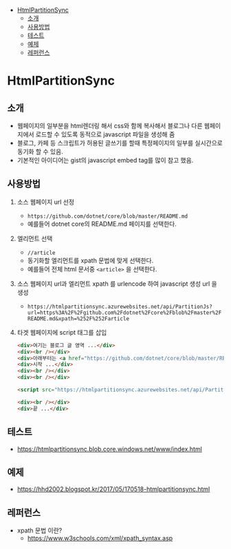 <!-- TOC -->

- [HtmlPartitionSync](#htmlpartitionsync)
    - [소개](#소개)
    - [사용방법](#사용방법)
    - [테스트](#테스트)
    - [예제](#예제)
    - [레퍼런스](#레퍼런스)

<!-- /TOC -->

# HtmlPartitionSync

## 소개

- 웹페이지의 일부분을 html렌더링 해서 css와 함께 복사해서 블로그나 다른 웹페이지에서 로드할 수 있도록 동적으로 javascript 파일을 생성해 줌
- 블로그, 카페 등 스크립트가 허용된 글쓰기를 할때 특정페이지의 일부를 실시간으로 동기화 할 수 있음.
- 기본적인 아이디어는 gist의 javascript embed tag를 많이 참고 했음.

## 사용방법

1. 소스 웹페이지 url 선정
    - `https://github.com/dotnet/core/blob/master/README.md`
    - 예를들어 dotnet core의 README.md 페이지를 선택한다.

2. 엘리먼트 선택
    - `//article`
    - 동기화할 엘리먼트를 xpath 문법에 맞게 선택한다.
    - 예를들어 전체 html 문서중 `<article>` 을 선택한다.

3. 소스 웹페이지 url과 엘리먼트 xpath 를 urlencode 하여 javascript 생성 url 을 생성
    - `https://htmlpartitionsync.azurewebsites.net/api/PartitionJs?url=https%3A%2F%2Fgithub.com%2Fdotnet%2Fcore%2Fblob%2Fmaster%2FREADME.md&xpath=%252F%252Farticle`

4. 타겟 웹페이지에 script 태그를 삽입

    ```html
    <div>여기는 블로그 글 영역 ...</div>
    <div><br /></div>
    <div>아래부터는 <a href="https://github.com/dotnet/core/blob/master/README.md">https://github.com/dotnet/core/blob/master/README.md</a> 에서 article 부분만 렌더링 함.</div>
    <div>시작 ...</div>
    <div><br /></div>
    <div><br /></div>

    <script src="https://htmlpartitionsync.azurewebsites.net/api/PartitionJs?url=https%3A%2F%2Fgithub.com%2Fdotnet%2Fcore%2Fblob%2Fmaster%2FREADME.md&xpath=%252F%252Farticle"></script>

    <div><br /></div>
    <div>끝 ...</div>
    ```

## 테스트
- https://htmlpartitionsync.blob.core.windows.net/www/index.html

## 예제
- https://hhd2002.blogspot.kr/2017/05/170518-htmlpartitionsync.html

## 레퍼런스
- xpath 문법 이란?
    - https://www.w3schools.com/xml/xpath_syntax.asp